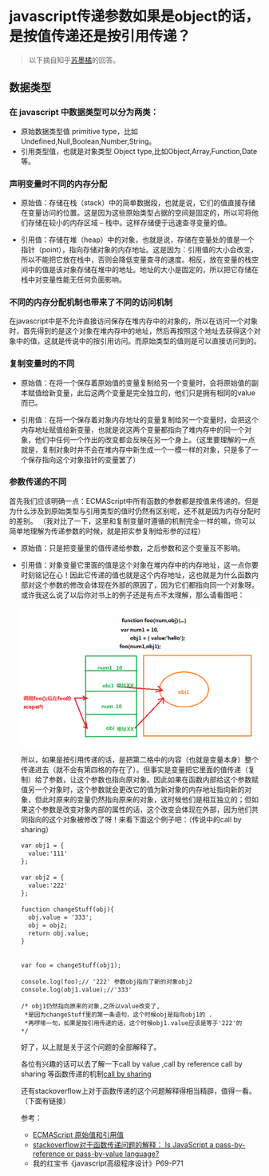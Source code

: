 # javascript传递参数如果是object的话，是按值传递还是按引用传递？

>以下摘自知乎[苏墨橘](https://www.zhihu.com/question/27114726/answer/35481766)的回答。

## 数据类型

### 在 javascript 中数据类型可以分为两类：

+ 原始数据类型值 primitive type，比如Undefined,Null,Boolean,Number,String。
+ 引用类型值，也就是对象类型 Object type,比如Object,Array,Function,Date等。

### 声明变量时不同的内存分配

+ 原始值：存储在栈（stack）中的简单数据段，也就是说，它们的值直接存储在变量访问的位置。这是因为这些原始类型占据的空间是固定的，所以可将他们存储在较小的内存区域 – 栈中。这样存储便于迅速查寻变量的值。

+ 引用值：存储在堆（heap）中的对象，也就是说，存储在变量处的值是一个指针（point），指向存储对象的内存地址。这是因为：引用值的大小会改变，所以不能把它放在栈中，否则会降低变量查寻的速度。相反，放在变量的栈空间中的值是该对象存储在堆中的地址。地址的大小是固定的，所以把它存储在栈中对变量性能无任何负面影响。

### 不同的内存分配机制也带来了不同的访问机制

在javascript中是不允许直接访问保存在堆内存中的对象的，所以在访问一个对象时，首先得到的是这个对象在堆内存中的地址，然后再按照这个地址去获得这个对象中的值，这就是传说中的按引用访问。而原始类型的值则是可以直接访问到的。

### 复制变量时的不同

+ 原始值：在将一个保存着原始值的变量复制给另一个变量时，会将原始值的副本赋值给新变量，此后这两个变量是完全独立的，他们只是拥有相同的value而已。

+ 引用值：在将一个保存着对象内存地址的变量复制给另一个变量时，会把这个内存地址赋值给新变量，也就是说这两个变量都指向了堆内存中的同一个对象，他们中任何一个作出的改变都会反映在另一个身上。（这里要理解的一点就是，复制对象时并不会在堆内存中新生成一个一模一样的对象，只是多了一个保存指向这个对象指针的变量罢了）

### 参数传递的不同

首先我们应该明确一点：ECMAScript中所有函数的参数都是按值来传递的。但是为什么涉及到原始类型与引用类型的值时仍然有区别呢，还不就是因为内存分配时的差别。 （我对比了一下，这里和复制变量时遵循的机制完全一样的嘛，你可以简单地理解为传递参数的时候，就是把实参复制给形参的过程）

+ 原始值：只是把变量里的值传递给参数，之后参数和这个变量互不影响。

+ 引用值：对象变量它里面的值是这个对象在堆内存中的内存地址，这一点你要时刻铭记在心！因此它传递的值也就是这个内存地址，这也就是为什么函数内部对这个参数的修改会体现在外部的原因了，因为它们都指向同一个对象呀。或许我这么说了以后你对书上的例子还是有点不太理解，那么请看图吧：
  
  ![image](img/01.jpg)
  
  所以，如果是按引用传递的话，是把第二格中的内容（也就是变量本身）整个传递进去（就不会有第四格的存在了）。但事实是变量把它里面的值传递（复制）给了参数，让这个参数也指向原对象。因此如果在函数内部给这个参数赋值另一个对象时，这个参数就会更改它的值为新对象的内存地址指向新的对象，但此时原来的变量仍然指向原来的对象，这时候他们是相互独立的；但如果这个参数是改变对象内部的属性的话，这个改变会体现在外部，因为他们共同指向的这个对象被修改了呀！来看下面这个例子吧：（传说中的call by sharing）
  
  ```
  var obj1 = {
    value:'111'
  };
   
  var obj2 = {
    value:'222'
  };
   
  function changeStuff(obj){
    obj.value = '333';
    obj = obj2;
    return obj.value;
  }
   
   
  var foo = changeStuff(obj1);
   
  console.log(foo);// '222' 参数obj指向了新的对象obj2
  console.log(obj1.value);//'333'
  
  /* obj1仍然指向原来的对象,之所以value改变了,
   *是因为changeStuff里的第一条语句，这个时候obj是指向obj1的 .
   *再啰嗦一句，如果是按引用传递的话，这个时候obj1.value应该是等于'222'的
  */
  ```
  
  好了，以上就是关于这个问题的全部解释了。
  
  各位有兴趣的话可以去了解一下call by value ,call by reference call by sharing 等函数传递的机制[call by sharing](https://link.zhihu.com/?target=http%3A//en.wikipedia.org/wiki/Evaluation_strategy%23Call_by_sharing)
  
  还有stackoverflow上对于函数传递的这个问题解释得相当精辟，值得一看。（下面有链接）
  
  参考：
  
  + [ECMAScript 原始值和引用值](http://www.w3school.com.cn/js/pro_js_value.asp)
  + [stackoverflow对于函数传递问题的解释： Is JavaScript a pass-by-reference or pass-by-value language?](http://stackoverflow.com/questions/518000/is-javascript-a-pass-by-reference-or-pass-by-value-language?lq=1)
  + 我的红宝书《javascript高级程序设计》P69-P71
  